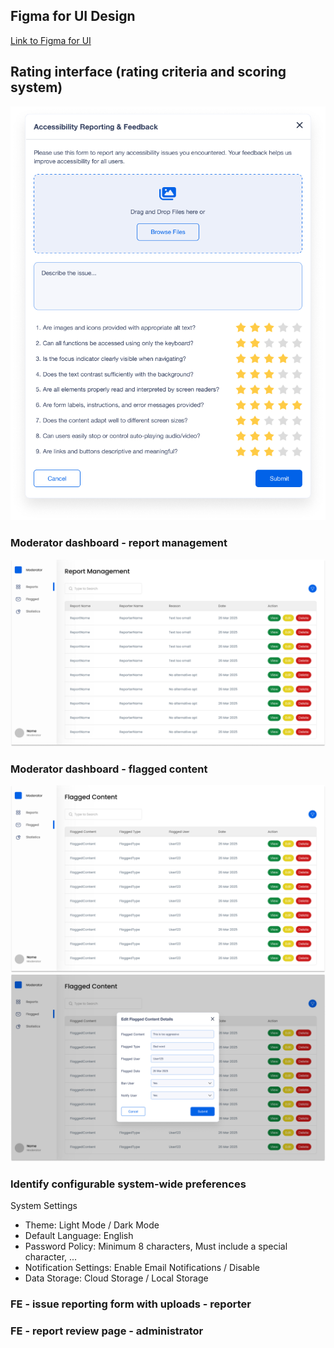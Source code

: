 ## Figma for UI Design
[Link to Figma for UI](https://www.figma.com/design/ey9eSdwdZQ75f1vrWGBPGs/COMP231_Team2?node-id=0-1&t=mJhy1WpkZAdFv1kr-1)

## Rating interface (rating criteria and scoring system)
![rating_interface](img/rating.png)

### Moderator dashboard - report management
![moderator dashboard](img/reportManagement.jpg)

### Moderator dashboard - flagged content
![moderator dashboard](img/reviewFlaggedContent.jpg)
![moderator dashboard](img/editFlaggedContent.jpg)

### Identify configurable system-wide preferences
System Settings
- Theme: Light Mode / Dark Mode  
- Default Language: English  
- Password Policy: Minimum 8 characters, Must include a special character, ...
- Notification Settings: Enable Email Notifications / Disable  
- Data Storage: Cloud Storage / Local Storage 

### FE - issue reporting form with uploads - reporter

### FE - report review page - administrator
